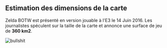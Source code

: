 ## Estimation des dimensions de la carte

Zelda BOTW est présenté en version jouable à l'E3 le 14 Juin 2016. 
Les journalistes spéculent sur la taille de la carte et annonce une surface de jeu de **360 km2**. 

![bullshit](https://media.giphy.com/media/qL2kQFdyzApRS/giphy.gif) <!-- .element: class="fragment" -->